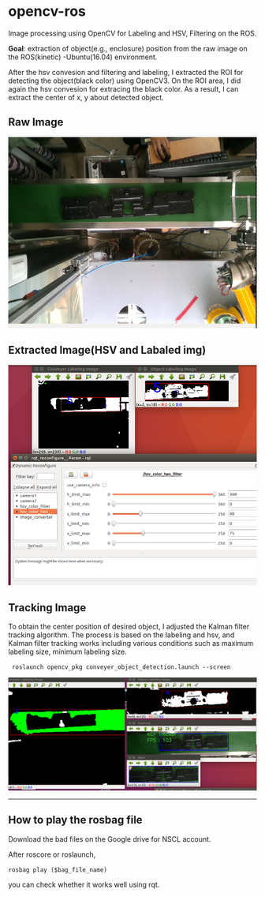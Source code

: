 # opencv-ros

Image processing using OpenCV for Labeling and HSV, Filtering on the ROS.

__Goal__: extraction of object(e.g., enclosure) position from the raw image on the ROS(kinetic) -Ubuntu(16.04) environment.

After the hsv convesion and filtering and labeling, I extracted the ROI for detecting the object(black color) using OpenCV3.
On the ROI area, I did again the hsv convesion for extracing the black color. 
As a result, I can extract the center of x, y about detected object.

## Raw Image

![HSV & Labeling](img/raw_img.png)


## Extracted Image(HSV and Labaled img)

![HSV & Labeling](img/result.png)



## Tracking Image

To obtain the center position of desired object, I adjusted the Kalman filter tracking algorithm. 
The process is based on the labeling and hsv, and Kalman filter tracking works including various conditions such as maximum labeling size, minimum labeling size.

<pre><code> roslaunch opencv_pkg conveyer_object_detection.launch --screen </code></pre>


![Tracking](img/tracking.png)

-------


## How to play the rosbag file

Download the bad files on the Google drive for NSCL account.

After roscore or roslaunch,

```
rosbag play ($bag_file_name) 
```

you can check whether it works well using rqt.
